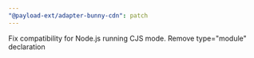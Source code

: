 ```yaml
---
"@payload-ext/adapter-bunny-cdn": patch
---
```


Fix compatibility for Node.js running CJS mode. Remove type="module" declaration

